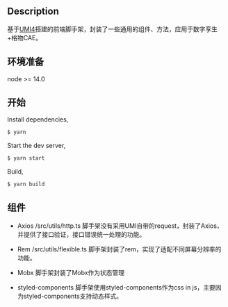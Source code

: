 ## Description
基于[UMI4](https://umijs.org/?ref=nav.poetries.top)搭建的前端脚手架，封装了一些通用的组件、方法，应用于数字孪生+格物CAE。

## 环境准备
node >= 14.0

## 开始

Install dependencies,

```bash
$ yarn
```

Start the dev server,

```bash
$ yarn start
```

Build,

```bash
$ yarn build
```

## 组件

+ Axios
/src/utils/http.ts
脚手架没有采用UMI自带的request，封装了Axios，并提供了接口验证，接口错误统一处理的功能。

+ Rem
/src/utils/flexible.ts
脚手架封装了rem，实现了适配不同屏幕分辨率的功能。

+ Mobx
脚手架封装了Mobx作为状态管理

+ styled-components
脚手架使用styled-components作为css in js，主要因为styled-components支持动态样式。



